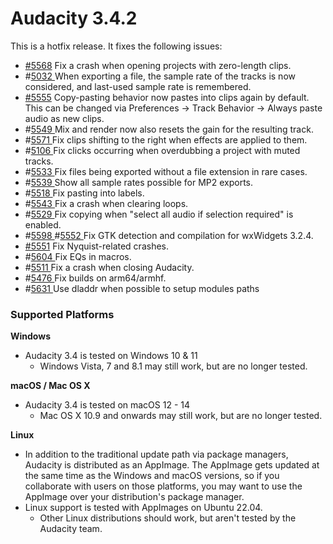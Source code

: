 # Audacity 3.4.2

This is a hotfix release. It fixes the following issues:

* &#x20;[#5568](https://github.com/audacity/audacity/issues/5568) Fix a crash when opening projects with zero-length clips.
* &#x20;\#[5032 ](https://github.com/audacity/audacity/issues/5032)When exporting a file, the sample rate of the tracks is now considered, and last-used sample rate is remembered.&#x20;
* &#x20;[#5555](https://github.com/audacity/audacity/pull/5555) Copy-pasting behavior now pastes into clips again by default. This can be changed via Preferences -> Track Behavior -> Always paste audio as new clips.
* \#[5549 ](https://github.com/audacity/audacity/issues/5549)Mix and render now also resets the gain for the resulting track.
* &#x20;\#[5571 ](https://github.com/audacity/audacity/issues/5571)Fix clips shifting to the right when effects are applied to them.
* &#x20;\#[5106 ](https://github.com/audacity/audacity/issues/5106)Fix clicks occurring when overdubbing a project with muted tracks.
* &#x20;\#[5533 ](https://github.com/audacity/audacity/issues/5533)Fix files being exported without a file extension in rare cases.
* &#x20;\#[5539 ](https://github.com/audacity/audacity/issues/5539)Show all sample rates possible for MP2 exports.
* &#x20;\#[5518 ](https://github.com/audacity/audacity/issues/5518)Fix pasting into labels.
* &#x20;\#[5543 ](https://github.com/audacity/audacity/issues/5543)Fix a crash when clearing loops.
* &#x20;\#[5529 ](https://github.com/audacity/audacity/issues/5529)Fix copying when "select all audio if selection required" is enabled.
* &#x20;\#[5598 ](https://github.com/audacity/audacity/issues/5598)#[5552 ](https://github.com/audacity/audacity/pull/5552)Fix GTK detection and compilation for wxWidgets 3.2.4.
* &#x20;[#5551](https://github.com/audacity/audacity/pull/5551) Fix Nyquist-related crashes.
* &#x20;\#[5604 ](https://github.com/audacity/audacity/issues/5604)Fix EQs in macros.
* &#x20;\#[5511 ](https://github.com/audacity/audacity/issues/5511)Fix a crash when closing Audacity.
* &#x20;\#[5476 ](https://github.com/audacity/audacity/issues/5476)Fix builds on arm64/armhf.
* &#x20;\#[5631 ](https://github.com/audacity/audacity/pull/5631)Use dladdr when possible to setup modules paths

### Supported Platforms

**Windows**

* Audacity 3.4 is tested on Windows 10 & 11
  * Windows Vista, 7 and 8.1 may still work, but are no longer tested.

**macOS / Mac OS X**

* Audacity 3.4 is tested on macOS 12 - 14
  * Mac OS X 10.9 and onwards may still work, but are no longer tested.

**Linux**

* In addition to the traditional update path via package managers, Audacity is distributed as an AppImage. The AppImage gets updated at the same time as the Windows and macOS versions, so if you collaborate with users on those platforms, you may want to use the AppImage over your distribution's package manager.
* Linux support is tested with AppImages on Ubuntu 22.04.
  * Other Linux distributions should work, but aren't tested by the Audacity team.
